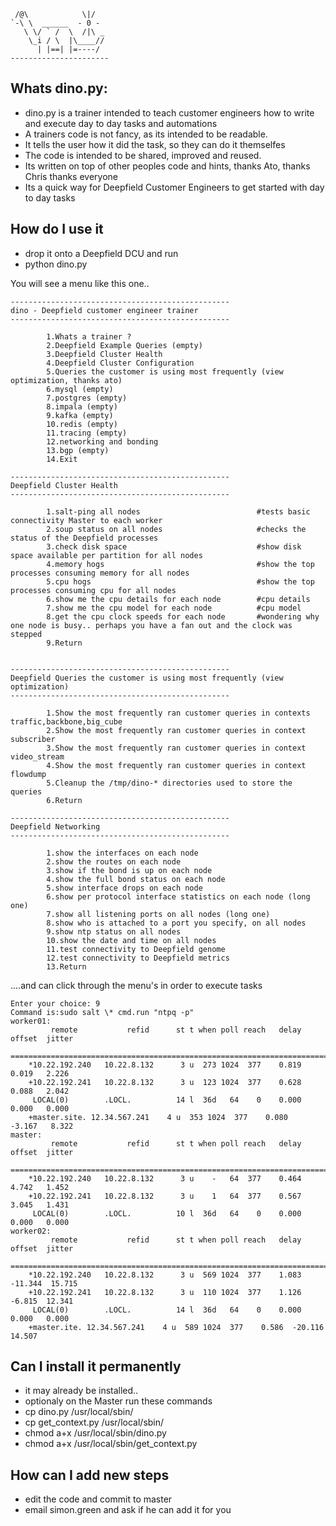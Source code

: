  
     /@\            \|/   
    `-\ \  ______  - 0 -   
       \ \/ ` /  \  /|\ _   
        \_i / \  |\____//   
          | |==| |=----/   
    ----------------------   

## Whats dino.py:


* dino.py is a trainer intended to teach customer engineers how to write and execute day to day tasks and automations
* A trainers code is not fancy, as its intended to be readable.
* It tells the user how it did the task, so they can do it themselfes
* The code is intended to be shared, improved and reused.
* Its written on top of other peoples code and hints, thanks Ato, thanks Chris thanks everyone
* Its a quick way for Deepfield Customer Engineers to get started with day to day tasks 

## How do I use it 

* drop it onto a Deepfield DCU and run 
* python dino.py 

You will see a menu like this one..   

	-------------------------------------------------
	dino - Deepfield customer engineer trainer
	-------------------------------------------------

            1.Whats a trainer ? 
            2.Deepfield Example Queries (empty) 
            3.Deepfield Cluster Health
            4.Deepfield Cluster Configuration 
            5.Queries the customer is using most frequently (view optimization, thanks ato)
            6.mysql (empty)
            7.postgres (empty)
            8.impala (empty)
            9.kafka (empty)
            10.redis (empty)
            11.tracing (empty)
            12.networking and bonding
            13.bgp (empty)
            14.Exit

	-------------------------------------------------
	Deepfield Cluster Health
	-------------------------------------------------

            1.salt-ping all nodes                          #tests basic connectivity Master to each worker
            2.soup status on all nodes                     #checks the status of the Deepfield processes
            3.check disk space                             #show disk space available per partition for all nodes    
            4.memory hogs                                  #show the top processes consuming memory for all nodes 
            5.cpu hogs                                     #show the top processes consuming cpu for all nodes 
            6.show me the cpu details for each node        #cpu details
            7.show me the cpu model for each node          #cpu model
            8.get the cpu clock speeds for each node       #wondering why one node is busy.. perhaps you have a fan out and the clock was stepped
            9.Return


	-------------------------------------------------
	Deepfield Queries the customer is using most frequently (view optimization)
	-------------------------------------------------

            1.Show the most frequently ran customer queries in contexts traffic,backbone,big_cube 
            2.Show the most frequently ran customer queries in context subscriber
            3.Show the most frequently ran customer queries in context video_stream
            4.Show the most frequently ran customer queries in context flowdump
            5.Cleanup the /tmp/dino-* directories used to store the queries
            6.Return

	-------------------------------------------------
	Deepfield Networking
	-------------------------------------------------

            1.show the interfaces on each node 
            2.show the routes on each node 
            3.show if the bond is up on each node 
            4.show the full bond status on each node 
            5.show interface drops on each node 
            6.show per protocol interface statistics on each node (long one) 
            7.show all listening ports on all nodes (long one) 
            8.show who is attached to a port you specify, on all nodes 
            9.show ntp status on all nodes 
            10.show the date and time on all nodes 
            11.test connectivity to Deepfield genome
            12.test connectivity to Deepfield metrics 
            13.Return

....and can click through the menu's in order to execute tasks

    Enter your choice: 9
    Command is:sudo salt \* cmd.run "ntpq -p"
    worker01:
             remote           refid      st t when poll reach   delay   offset  jitter
        ==============================================================================
        *10.22.192.240   10.22.8.132      3 u  273 1024  377    0.819    0.019   2.226
        +10.22.192.241   10.22.8.132      3 u  123 1024  377    0.628    0.088   2.042
         LOCAL(0)        .LOCL.          14 l  36d   64    0    0.000    0.000   0.000
        +master.site. 12.34.567.241    4 u  353 1024  377    0.080   -3.167   8.322
    master:
             remote           refid      st t when poll reach   delay   offset  jitter
        ==============================================================================
        *10.22.192.240   10.22.8.132      3 u    -   64  377    0.464    4.742   1.452
        +10.22.192.241   10.22.8.132      3 u    1   64  377    0.567    3.045   1.431
         LOCAL(0)        .LOCL.          10 l  36d   64    0    0.000    0.000   0.000
    worker02:
             remote           refid      st t when poll reach   delay   offset  jitter
        ==============================================================================
        *10.22.192.240   10.22.8.132      3 u  569 1024  377    1.083  -11.344  15.715
        +10.22.192.241   10.22.8.132      3 u  110 1024  377    1.126   -6.815  12.341
         LOCAL(0)        .LOCL.          14 l  36d   64    0    0.000    0.000   0.000
        +master.ite. 12.34.567.241    4 u  589 1024  377    0.586  -20.116  14.507

 
## Can I install it permanently 

* it may already be installed.. 
* optionaly on the Master run these commands
* cp dino.py /usr/local/sbin/ 
* cp get_context.py /usr/local/sbin/ 
* chmod a+x /usr/local/sbin/dino.py 
* chmod a+x /usr/local/sbin/get_context.py 

## How can I add new steps

* edit the code and commit to master    
* email simon.green and ask if he can add it for you 





